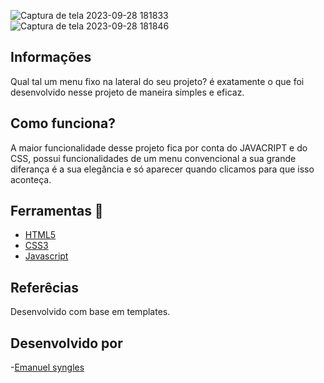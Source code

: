 ![Captura de tela 2023-09-28 181833](https://github.com/Emanuelsyngles/Menu-lateral/assets/122393755/1fb3d70f-c2ef-43af-9606-7f9cac048a39)
![Captura de tela 2023-09-28 181846](https://github.com/Emanuelsyngles/Menu-lateral/assets/122393755/3483830a-4b41-4d98-8222-26dc128e0f28)

 
 ## Informações
 Qual tal um menu fixo na lateral do seu projeto? é exatamente o que foi desenvolvido nesse projeto de maneira simples e eficaz.

 ## Como funciona?
 A maior funcionalidade desse projeto fica por conta do JAVACRIPT e do CSS, possui funcionalidades de um menu convencional a sua
 grande diferança é a sua elegância e só aparecer quando clicamos para que isso aconteça.

 ## Ferramentas 🔧
 - [HTML5](https://html.com/)
 - [CSS3](https://developer.mozilla.org/pt-BR/docs/Web/CSS)
- [Javascript](https://www.javascript.com/)

 ## Referêcias
 
Desenvolvido com base em templates.
 
## Desenvolvido por

 -[Emanuel syngles](https://www.linkedin.com/in/emanuel-syngles-464985248/)
